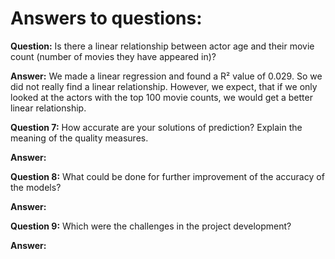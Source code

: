 # Answers to questions:

**Question:** Is there a linear relationship between actor age and their movie count (number of movies they have appeared in)?

**Answer:** We made a linear regression and found a R² value of 0.029. So we did not really find a linear relationship. However, we expect, that if we only looked at the actors with the top 100 movie counts, we would get a better linear relationship.

**Question 7:** How accurate are your solutions of prediction? Explain the meaning of the quality measures.

**Answer:**



**Question 8:** What could be done for further improvement of the accuracy of the models?

**Answer:**



**Question 9:** Which were the challenges in the project development?

**Answer:**